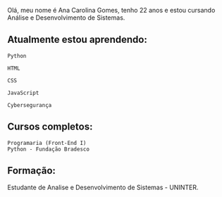 Olá, meu nome é Ana Carolina Gomes, tenho 22 anos e estou cursando Análise e Desenvolvimento de Sistemas.

## Atualmente estou aprendendo:     
  
    Python 
    
    HTML

    CSS

    JavaScript

    Cybersegurança 
    
## Cursos completos:

    Programaria (Front-End I)
    Python - Fundação Bradesco

## Formação:

Estudante de Analise e Desenvolvimento de Sistemas - UNINTER.
